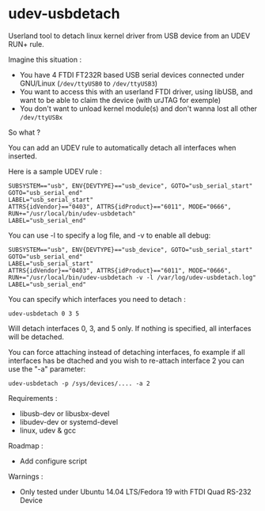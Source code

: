 udev-usbdetach
==============

Userland tool to detach linux kernel driver from USB device from an UDEV RUN+ rule.

Imagine this situation :

*  You have 4 FTDI FT232R based USB serial devices connected under GNU/Linux 
   (`/dev/ttyUSB0` to `/dev/ttyUSB3`)
*  You want to access this with an userland FTDI driver, using libUSB, and want to be able 
   to claim the device (with urJTAG for exemple)
*  You don't want to unload kernel module(s) and don't wanna lost all 
   other `/dev/ttyUSBx`

So what ?

You can add an UDEV rule to automatically detach all interfaces when inserted.

Here is a sample UDEV rule :

    SUBSYSTEM=="usb", ENV{DEVTYPE}=="usb_device", GOTO="usb_serial_start"
    GOTO="usb_serial_end"
    LABEL="usb_serial_start"
    ATTRS{idVendor}=="0403", ATTRS{idProduct}=="6011", MODE="0666", RUN+="/usr/local/bin/udev-usbdetach"
    LABEL="usb_serial_end"

You can use -l to specify a log file, and -v to enable all debug:

    SUBSYSTEM=="usb", ENV{DEVTYPE}=="usb_device", GOTO="usb_serial_start"
    GOTO="usb_serial_end"
    LABEL="usb_serial_start"
    ATTRS{idVendor}=="0403", ATTRS{idProduct}=="6011", MODE="0666", RUN+="/usr/local/bin/udev-usbdetach -v -l /var/log/udev-usbdetach.log"
    LABEL="usb_serial_end"

You can specify which interfaces you need to detach :

    udev-usbdetach 0 3 5

Will detach interfaces 0, 3, and 5 only. If nothing is specified, all interfaces will be detached.

You can force attaching instead of detaching interfaces, fo example if all interfaces has be dtached and you wish to re-attach interface 2 you can use the "-a" parameter:

    udev-usbdetach -p /sys/devices/.... -a 2

Requirements :
 - libusb-dev or libusbx-devel
 - libudev-dev or systemd-devel
 - linux, udev & gcc

Roadmap :
 - Add configure script

Warnings :
 - Only tested under Ubuntu 14.04 LTS/Fedora 19 with FTDI Quad RS-232 Device
